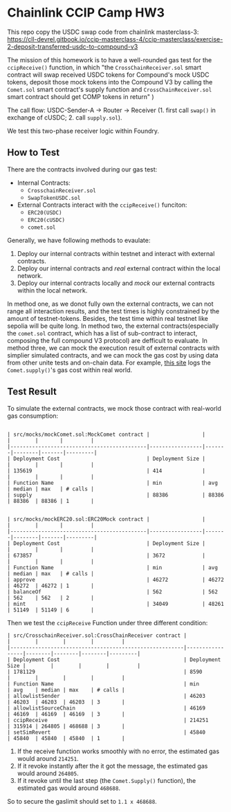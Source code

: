 # Chainlink CCIP Camp HW3 

This repo copy the USDC swap code from chainlink masterclass-3: https://cll-devrel.gitbook.io/ccip-masterclass-4/ccip-masterclass/exercise-2-deposit-transferred-usdc-to-compound-v3

The mission of this homework is to have a well-rounded gas test for the `ccipReceive()` function, in which "the `CrossChainReceiver.sol` smart contract will swap received USDC tokens for Compound's mock USDC tokens, deposit those mock tokens into the Compound V3 by calling the `Comet.sol` smart contract's supply function and `CrossChainReceiver.sol` smart contract should get COMP tokens in return" )

The call flow: USDC-Sender-A -> Router -> Receiver (1. first call `swap()` in exchange of cUSDC; 2. call `supply.sol`).

We test this two-phase receiver logic within Foundry. 

## How to Test 

There are the contracts involved during our gas test: 
- Internal Contracts: 
    - `CrosschainReceiver.sol` 
    - `SwapTokenUSDC.sol` 
- External Contracts interact with the `ccipReceive()` funciton: 
    - `ERC20(USDC)`
    - `ERC20(cUSDC)`
    - `comet.sol`

Generally, we have following methods to evaulate: 
1. Deploy our internal contracts within testnet and interact with external contracts. 
2. Deploy our internal contracts and *real* external contract within the local network. 
3. Deploy our internal contracts locally and *mock* our external contracts within the local network. 

In method one, as we donot fully own the external contracts, we can not range all interaction results, and the test times is highly constrained by the amount of testnet-tokens. Besides, the test time within real testnet like sepolia will be quite long. 
In method two, the external contracts(especially the `comet.sol` contract, which has a list of sub-contract to interact, composing the full compound V3 protocol) are defficult to evaluate. 
In method three, we can mock the execution result of external contracts with simplier simulated contracts, and we can mock the gas cost by using data from other unite tests and on-chain data. For example, [this site](https://etherscan.io/advanced-filter?fadd=0xc3d688b66703497daa19211eedff47f25384cdc3&tadd=0xc3d688b66703497daa19211eedff47f25384cdc3&mtd=0xf2b9fdb8%7eSupply&txntype=2) logs the `Comet.supply()`'s gas cost within real world. 

## Test Result 

To simulate the external contracts, we mock those contract with real-world gas consumption: 

```

| src/mocks/mockComet.sol:MockComet contract |                 |       |        |       |         |
|--------------------------------------------|-----------------|-------|--------|-------|---------|
| Deployment Cost                            | Deployment Size |       |        |       |         |
| 135619                                     | 414             |       |        |       |         |
| Function Name                              | min             | avg   | median | max   | # calls |
| supply                                     | 88386           | 88386 | 88386  | 88386 | 1       |


| src/mocks/mockERC20.sol:ERC20Mock contract |                 |       |        |       |         |
|--------------------------------------------|-----------------|-------|--------|-------|---------|
| Deployment Cost                            | Deployment Size |       |        |       |         |
| 673857                                     | 3672            |       |        |       |         |
| Function Name                              | min             | avg   | median | max   | # calls |
| approve                                    | 46272           | 46272 | 46272  | 46272 | 1       |
| balanceOf                                  | 562             | 562   | 562    | 562   | 2       |
| mint                                       | 34049           | 48261 | 51149  | 51149 | 6       |
```
Then we test the `ccipReceive` Function under three different condition:

```
| src/CrosschainReceiver.sol:CrossChainReceiver contract |                 |        |        |        |         |
|--------------------------------------------------------|-----------------|--------|--------|--------|---------|
| Deployment Cost                                        | Deployment Size |        |        |        |         |
| 1781129                                                | 8590            |        |        |        |         |
| Function Name                                          | min             | avg    | median | max    | # calls |
| allowlistSender                                        | 46203           | 46203  | 46203  | 46203  | 3       |
| allowlistSourceChain                                   | 46169           | 46169  | 46169  | 46169  | 3       |
| ccipReceive                                            | 214251          | 315914 | 264805 | 468688 | 3       |
| setSimRevert                                           | 45840           | 45840  | 45840  | 45840  | 1       |
```

1. If the receive function works smoothly with no error, the estimated gas would around `214251`. 
2. If it revoke instantly after the it got the message, the estimated gas would around `264805`. 
3. If it revoke until the last step (the `Comet.Supply()` function), the estimated gas would around `468688`. 

So to secure the gaslimit should set to `1.1 x 468688`. 
